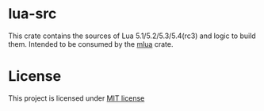 # lua-src

This crate contains the sources of Lua 5.1/5.2/5.3/5.4(rc3) and logic to build them.
Intended to be consumed by the [mlua](https://crates.io/crates/mlua) crate.

# License

This project is licensed under [MIT license](http://opensource.org/licenses/MIT)
